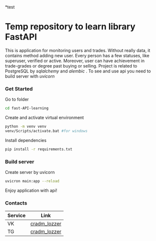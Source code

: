 *test

# Temp repository to learn library FastAPI

This is application for monitoring users and trades. Without really data, it contains method adding new user. Every person has a few statuses, like superuser, verified or active. Moreover, user can have achievement in trade-grades or degree past buying or selling. Project is related to PostgreSQL by _sqlalchemy_ and _alembic_ . To see and use api you need to build server with _uvicorn_

### Get Started

Go to folder
```sh
cd fast-API-learning
```

Create and activate virtual environment
```sh
python -m venv venv
venv/Scripts/activate.bat #for windows
```

Install dependencies
```sh
pip install -r requirements.txt
```

### Build server
Create server by uvicorn
```sh
uvicron main:app --reload
```
Enjoy application with api!

### Contacts

| Service | Link |
| ------ | ------ |
| VK | [cradm_lozzer](https://vk.com/cradm_lozzer)  |
| TG | [cradm_lozzer](https://t.me/cradm_lozzer)  |